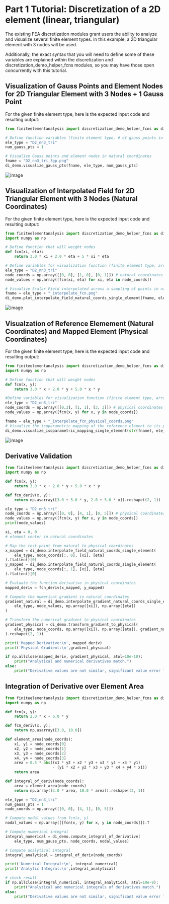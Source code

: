 # Part 1 Tutorial: Discretization of a 2D element (linear, triangular)

The existing FEA discretization modules grant users the ability to analyze and visualize several finite element types. In this example, a 2D triangular element with 3 nodes will be used.

Additionally, the exact syntax that you will need to define some of these variables are explained within the discretization and discretization_demo_helper_fcns modules, so you may have those open concurrently with this tutorial.

## Visualization of Gauss Points and Element Nodes for 2D Triangular Element with 3 Nodes + 1 Gauss Point

For the given finite element type, here is the expected input code and resulting output:

```python
from finiteelementanalysis import discretization_demo_helper_fcns as di_demo

# Define function variables (finite element type, # of gauss points in specified element type, plot type for specified element type, and desired file name)
ele_type = "D2_nn3_tri"
num_gauss_pts = 1

# Visualize Gauss points and element nodes in natural coordinates
fname = "D2_nn3_tri_3gp.png"
di_demo.visualize_gauss_pts(fname, ele_type, num_gauss_pts)

```
![image](https://github.com/user-attachments/assets/848a4e00-ffcf-4b09-b4e4-acdf02b777b5)


## Visualization of Interpolated Field for 2D Triangular Element with 3 Nodes (Natural Coordinates)

For the given finite element type, here is the expected input code and resulting output:

```python
from finiteelementanalysis import discretization_demo_helper_fcns as di_demo
import numpy as np

# Define function that will weight nodes
def fcn(xi, eta):
    return 3.0 * xi + 2.0 * eta + 5 * xi * eta

# Define variables for visualization function (finite element type, array contain node coordinates (exact coordinates are user defined), value of the field at each node (using previously defined fcn function), and desired file name)
ele_type = "D2_nn3_tri"
node_coords = np.array([[0, 0], [1, 0], [0, 1]]) # natural coordinates
node_values = np.array([fcn(xi, eta) for xi, eta in node_coords])

# Visualize Scalar Field interpolated across a sampling of points in natural coordinates
fname = ele_type + "_interpolate_fcn.png"
di_demo.plot_interpolate_field_natural_coords_single_element(fname, ele_type, node_values)
```
![image](https://github.com/user-attachments/assets/4f3b185c-3161-4e58-ad20-8dfda1eb4a2c)


## Visualzation of Reference Elemement (Natural Coordinates) and Mapped Element (Physical Coordinates)

For the given finite element type, here is the expected input code and resulting output:

```python
from finiteelementanalysis import discretization_demo_helper_fcns as di_demo
import numpy as np

# Define function that will weight nodes
def fcn(x, y):
    return 3.0 * x + 2.0 * y + 5.0 * x * y

#Define variables for visualization function (finite element type, array contain node coordinates (exact coordinates are user defined), value of the field at each node (using previously defined fcn function), and desired file name)
ele_type = "D2_nn3_tri"
node_coords = np.array([[0,3], [1, 1], [3, 3]]) # physical coordinates
node_values = np.array([fcn(x, y) for x, y in node_coords])

fname = ele_type + "_interpolate_fcn_physical_coords.png"
# Visualize the isoparametric mapping of the reference element to its physical shape
di_demo.visualize_isoparametric_mapping_single_element(str(fname), ele_type, node_coords, node_values)
```

![image](https://github.com/user-attachments/assets/df5d7566-499b-4616-a5ba-41099f93f491)


## Derivative Validation

```python
from finiteelementanalysis import discretization_demo_helper_fcns as di_demo
import numpy as np

def fcn(x, y):
    return 3.0 * x + 2.0 * y + 5.0 * x * y

def fcn_deriv(x, y):
    return np.asarray([3.0 + 5.0 * y, 2.0 + 5.0 * x]).reshape((2, 1))

ele_type = "D2_nn3_tri"
node_coords = np.array([[0, 0], [4, 1], [0, 5]]) # physical coordinates
node_values = np.array([fcn(x, y) for x, y in node_coords])
print(node_values)

xi, eta = 0, 0
# element center in natural coordinates

# Map the test point from natural to physical coordinates
x_mapped = di_demo.interpolate_field_natural_coords_single_element(
    ele_type, node_coords[:, 0], [xi], [eta]
).flatten()[0]
y_mapped = di_demo.interpolate_field_natural_coords_single_element(
    ele_type, node_coords[:, 1], [xi], [eta]
).flatten()[0]

# Evaluate the function derivative in physical coordinates
mapped_deriv = fcn_deriv(x_mapped, y_mapped)

# Compute the numerical gradient in natural coordinates
gradient_natural = di_demo.interpolate_gradient_natural_coords_single_element(
    ele_type, node_values, np.array([xi]), np.array([eta])
)

# Transform the numerical gradient to physical coordinates
gradient_physical = di_demo.transform_gradient_to_physical(
    ele_type, node_coords, np.array([xi]), np.array([eta]), gradient_natural
).reshape((2, 1))

print('Mapped Derivative:\n', mapped_deriv)
print('Physical Gradient:\n',gradient_physical)

if np.allclose(mapped_deriv, gradient_physical, atol=10e-10):
    print("Analytical and numerical derivatives match.")
else:
    print("Derivative values are not similar, significant value error likely.")
```

## Integration of Derivative over Element Area

```python
from finiteelementanalysis import discretization_demo_helper_fcns as di_demo
import numpy as np

def fcn(x, y):
    return 2.0 * x + 6.0 * y

def fcn_deriv(x, y):
    return np.asarray([3.0, 10.0])

def element_area(node_coords):
    x1, y1 = node_coords[0]
    x2, y2 = node_coords[1]
    x3, y3 = node_coords[2]
    x4, y4 = node_coords[3]
    area = 0.5 * abs((x1 * y2 + x2 * y3 + x3 * y4 + x4 * y1) 
                     - (y1 * x2 + y2 * x3 + y3 * x4 + y4 * x1))
    return area

def integral_of_deriv(node_coords):
    area = element_area(node_coords)
    return np.array([3.0 * area, 10.0 * area]).reshape((2, 1))

ele_type = "D2_nn3_tri"
num_gauss_pts = 1
node_coords = np.array([[0, 0], [4, 1], [0, 5]])

# Compute nodal values from fcn(x, y)
nodal_values = np.array([[fcn(x, y) for x, y in node_coords]]).T

# Compute numerical integral
integral_numerical = di_demo.compute_integral_of_derivative(
    ele_type, num_gauss_pts, node_coords, nodal_values)

# Compute analytical integral
integral_analytical = integral_of_deriv(node_coords)

print('Numerical Integral:\n', integral_numerical)
print('Analytic Integral:\n',integral_analytical)

# check result
if np.allclose(integral_numerical, integral_analytical, atol=10e-9):
    print("Analytical and numerical integrals of derivatives match.")
else:
    print("Derivative values are not similar, significant value error likely.")

